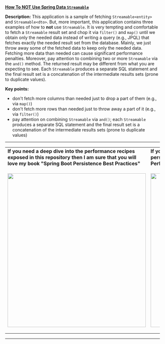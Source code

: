 **[How To NOT Use Spring Data `Streamable`](https://github.com/AnghelLeonard/Hibernate-SpringBoot/tree/master/HibernateSpringBootStreamable)**
 
**Description:** This application is a sample of fetching `Streamable<entity>` and `Streamable<dto>`. But, more important, this application contains three examples of how to **not** use `Streamable`. It is very tempting and comfortable to fetch a `Streamable` result set and chop it via `filter()` and `map()` until we obtain only the needed data instead of writing a query (e.g., JPQL) that fetches exactly the needed result set from the database. Mainly, we just throw away some of the fetched data to keep only the needed data. Fetching more data than needed can cause significant performance penalties. Moreover, pay attention to combining two or more `Streamable` via the `and()` method. The returned result may be different from what you are expecting to see. Each `Streamable` produces a separate SQL statement and the final result set is a concatenation of the intermediate results sets (prone to duplicate values).

**Key points:**
- don't fetch more columns than needed just to drop a part of them (e.g., via `map()`)
- don't fetch more rows than needed just to throw away a part of it (e.g., via `filter()`)
- pay attention on combining `Streamable` via `and()`; each `Streamable` produces a separate SQL statement and the final result set is a concatenation of the intermediate results sets (prone to duplicate values)
     
-----------------------------------------------------------------------------------------------------------------------    
<table>
     <tr><td><b>If you need a deep dive into the performance recipes exposed in this repository then I am sure that you will love my book "Spring Boot Persistence Best Practices"</b></td><td><b>If you need a hand of tips and illustrations of 100+ Java persistence performance issues then "Java Persistence Performance Illustrated Guide" is for you.</b></td></tr>
     <tr><td>
<a href="https://www.apress.com/us/book/9781484256251"><p align="left"><img src="https://github.com/AnghelLeonard/Hibernate-SpringBoot/blob/master/Spring%20Boot%20Persistence%20Best%20Practices.jpg" height="500" width="450"/></p></a>
</td><td>
<a href="https://leanpub.com/java-persistence-performance-illustrated-guide"><p align="right"><img src="https://github.com/AnghelLeonard/Hibernate-SpringBoot/blob/master/Java%20Persistence%20Performance%20Illustrated%20Guide.jpg" height="500" width="450"/></p></a>
</td></tr></table>

-----------------------------------------------------------------------------------------------------------------------    

